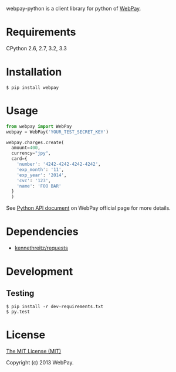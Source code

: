webpay-python is a client library for python of [WebPay](https://webpay.jp).

# Requirements

CPython 2.6, 2.7, 3.2, 3.3

# Installation

    $ pip install webpay

# Usage

```python
from webpay import WebPay
webpay = WebPay('YOUR_TEST_SECRET_KEY')

webpay.charges.create(
  amount=400,
  currency="jpy",
  card={
    'number': '4242-4242-4242-4242',
    'exp_month': '11',
    'exp_year': '2014',
    'cvc': '123',
    'name': 'FOO BAR'
  }
  )
```

See [Python API document](https://webpay.jp/docs/api/python) on WebPay official page for more details.

# Dependencies

- [kennethreitz/requests](https://github.com/kennethreitz/requests)

# Development

## Testing

    $ pip install -r dev-requirements.txt
    $ py.test

# License

[The MIT License (MIT)](http://opensource.org/licenses/mit-license.html)

Copyright (c) 2013 WebPay.
